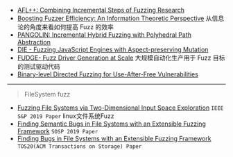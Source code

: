 - [AFL++: Combining Incremental Steps of Fuzzing Research](aflpp-woot2020.pdf)
- [Boosting Fuzzer Efficiency: An Information Theoretic Perspective](FSE20.Entropy.pdf) 从信息论的角度来看如何提高 Fuzz 的效率
- [PANGOLIN: Incremental Hybrid Fuzzing with Polyhedral Path Abstraction](PANGOLIN_Incremental%20Hybrid%20Fuzzing%20with%20Polyhedral%20Path%20Abstraction_SP2020.pdf)
- [DIE - Fuzzing JavaScript Engines with Aspect-preserving Mutation](DIE%20-%20Fuzzing%20JavaScript%20Engines%20with%20Aspect-preserving%20Mutation.pdf)
- [FUDGE- Fuzz Driver Generation at Scale](FUDGE-%20Fuzz%20Driver%20Generation%20at%20Scale.pdf) 大规模自动化生产用于 Fuzz 目标的测试驱动代码
- [Binary-level Directed Fuzzing for Use-After-Free Vulnerabilities](raid20-final286.pdf)

---
> FileSystem fuzz

- [Fuzzing File Systems via Two-Dimensional Input Space Exploration](xu_janus.pdf) `IEEE S&P 2019 Paper` linux文件系统Fuzz
- [Finding Semantic Bugs in File Systems with an Extensible Fuzzing Framework](hydra-sosp19.pdf) `SOSP 2019 Paper`
- [Finding Bugs in File Systems with an Extensible Fuzzing Framework](hydra-tos20.pdf) `TOS20(ACM Transactions on Storage) Paper`